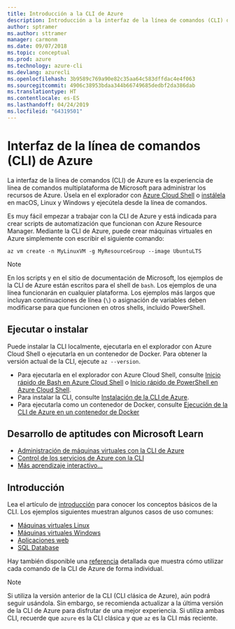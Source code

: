 ```yaml
---
title: Introducción a la CLI de Azure
description: Introducción a la interfaz de la línea de comandos (CLI) de Azure.
author: sptramer
ms.author: sttramer
manager: carmonm
ms.date: 09/07/2018
ms.topic: conceptual
ms.prod: azure
ms.technology: azure-cli
ms.devlang: azurecli
ms.openlocfilehash: 3b9589c769a90e82c35aa64c583dffdac4e4f063
ms.sourcegitcommit: 4906c38953bdaa344b66749685dedbf2da386dab
ms.translationtype: HT
ms.contentlocale: es-ES
ms.lasthandoff: 04/24/2019
ms.locfileid: "64319501"
---
```

# <a name="azure-command-line-interface-cli"></a>Interfaz de la línea de comandos (CLI) de Azure

La interfaz de la línea de comandos (CLI) de Azure es la experiencia de línea de comandos multiplataforma de Microsoft para administrar los recursos de Azure.
Úsela en el explorador con [Azure Cloud Shell](/azure/cloud-shell/overview) o [instálela](install-azure-cli.md) en macOS, Linux y Windows y ejecútela desde la línea de comandos.

Es muy fácil empezar a trabajar con la CLI de Azure y está indicada para crear scripts de automatización que funcionan con Azure Resource Manager.
Mediante la CLI de Azure, puede crear máquinas virtuales en Azure simplemente con escribir el siguiente comando:

```azurecli-interactive
az vm create -n MyLinuxVM -g MyResourceGroup --image UbuntuLTS
```

> [!NOTE]
>
> En los scripts y en el sitio de documentación de Microsoft, los ejemplos de la CLI de Azure están escritos para el shell de `bash`. Los ejemplos de una línea funcionarán en cualquier plataforma. Los ejemplos más largos que incluyan continuaciones de línea (`\`) o asignación de variables deben modificarse para que funcionen en otros shells, incluido PowerShell.

## <a name="run-or-install"></a>Ejecutar o instalar

Puede instalar la CLI localmente, ejecutarla en el explorador con Azure Cloud Shell o ejecutarla en un contenedor de Docker. Para obtener la versión actual de la CLI, ejecute `az --version`.

* Para ejecutarla en el explorador con Azure Cloud Shell, consulte [Inicio rápido de Bash en Azure Cloud Shell](/azure/cloud-shell/quickstart) o [Inicio rápido de PowerShell en Azure Cloud Shell](/azure/cloud-shell/quickstart-powershell).
* Para instalar la CLI, consulte [Instalación de la CLI de Azure](install-azure-cli.md).
* Para ejecutarla como un contenedor de Docker, consulte [Ejecución de la CLI de Azure en un contenedor de Docker](run-azure-cli-docker.md)

## <a name="build-your-skills-with-microsoft-learn"></a>Desarrollo de aptitudes con Microsoft Learn

- [Administración de máquinas virtuales con la CLI de Azure](/learn/modules/manage-virtual-machines-with-azure-cli/)
- [Control de los servicios de Azure con la CLI](/learn/modules/control-azure-services-with-cli/)
- [Más aprendizaje interactivo...](/learn/browse/?products=azure-clis)

## <a name="get-started"></a>Introducción

Lea el artículo de [introducción](get-started-with-azure-cli.md) para conocer los conceptos básicos de la CLI. Los ejemplos siguientes muestran algunos casos de uso comunes:

- [Máquinas virtuales Linux](/azure/virtual-machines/virtual-machines-linux-cli-samples?toc=%2fcli%2fazure%2ftoc.json&bc=%2fcli%2fazure%2fbreadcrumb%2ftoc.json)
- [Máquinas virtuales Windows](/azure/virtual-machines/virtual-machines-windows-cli-samples?toc=%2fcli%2fazure%2ftoc.json&bc=%2fcli%2fazure%2fbreadcrumb%2ftoc.json)
- [Aplicaciones web](/azure/app-service-web/app-service-cli-samples?toc=%2fcli%2fazure%2ftoc.json&bc=%2fcli%2fazure%2fbreadcrumb%2ftoc.json)
- [SQL Database](/azure/sql-database/sql-database-cli-samples?toc=%2fcli%2fazure%2ftoc.json&bc=%2fcli%2fazure%2fbreadcrumb%2ftoc.json)

Hay también disponible una [referencia](/cli/azure/reference-index) detallada que muestra cómo utilizar cada comando de la CLI de Azure de forma individual.

> [!NOTE]
> Si utiliza la versión anterior de la CLI (CLI clásica de Azure), aún podrá seguir usándola.
> Sin embargo, se recomienda actualizar a la última versión de la CLI de Azure para disfrutar de una mejor experiencia.
> Si utiliza ambas CLI, recuerde que `azure` es la CLI clásica y que `az` es la CLI más reciente.
